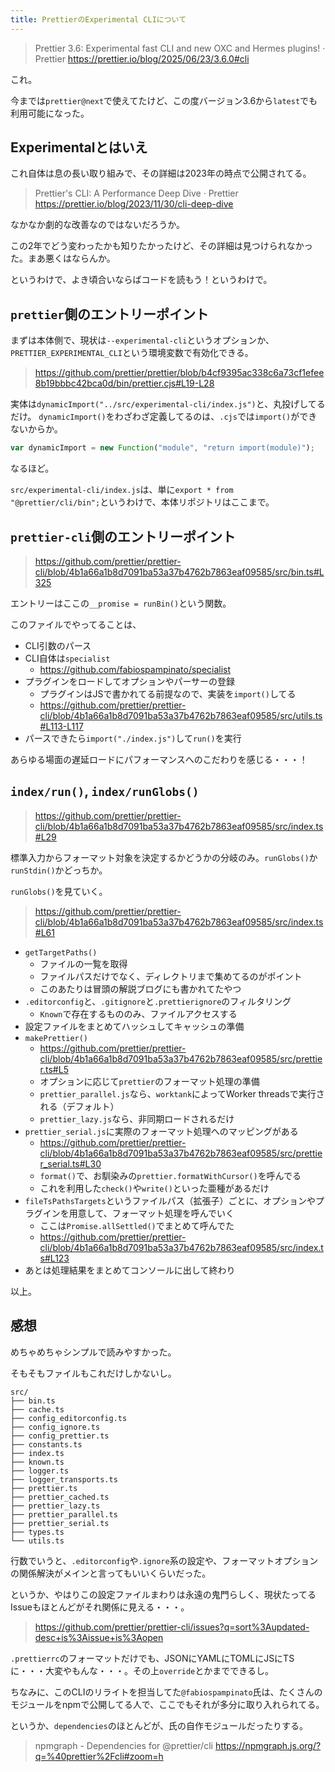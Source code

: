```yaml
---
title: PrettierのExperimental CLIについて
---
```


> Prettier 3.6: Experimental fast CLI and new OXC and Hermes plugins! · Prettier
> https://prettier.io/blog/2025/06/23/3.6.0#cli

これ。

今までは`prettier@next`で使えてたけど、この度バージョン3.6から`latest`でも利用可能になった。

## Experimentalとはいえ

これ自体は息の長い取り組みで、その詳細は2023年の時点で公開されてる。

> Prettier's CLI: A Performance Deep Dive · Prettier
> https://prettier.io/blog/2023/11/30/cli-deep-dive

なかなか劇的な改善なのではないだろうか。

この2年でどう変わったかも知りたかったけど、その詳細は見つけられなかった。まあ悪くはならんか。

というわけで、よき頃合いならばコードを読もう！というわけで。

## `prettier`側のエントリーポイント

まずは本体側で、現状は`--experimental-cli`というオプションか、`PRETTIER_EXPERIMENTAL_CLI`という環境変数で有効化できる。

> https://github.com/prettier/prettier/blob/b4cf9395ac338c6a73cf1efee8b19bbbc42bca0d/bin/prettier.cjs#L19-L28

実体は`dynamicImport("../src/experimental-cli/index.js")`と、丸投げしてるだけ。
`dynamicImport()`をわざわざ定義してるのは、`.cjs`では`import()`ができないからか。

```js
var dynamicImport = new Function("module", "return import(module)");
```

なるほど。

`src/experimental-cli/index.js`は、単に`export * from "@prettier/cli/bin";`というわけで、本体リポジトリはここまで。

## `prettier-cli`側のエントリーポイント

> https://github.com/prettier/prettier-cli/blob/4b1a66a1b8d7091ba53a37b4762b7863eaf09585/src/bin.ts#L325

エントリーはここの`__promise = runBin()`という関数。

このファイルでやってることは、

- CLI引数のパース
- CLI自体は`specialist`
  - https://github.com/fabiospampinato/specialist
- プラグインをロードしてオプションやパーサーの登録
  - プラグインはJSで書かれてる前提なので、実装を`import()`してる
  - https://github.com/prettier/prettier-cli/blob/4b1a66a1b8d7091ba53a37b4762b7863eaf09585/src/utils.ts#L113-L117
- パースできたら`import("./index.js")`して`run()`を実行

あらゆる場面の遅延ロードにパフォーマンスへのこだわりを感じる・・・！

## `index/run()`, `index/runGlobs()`

> https://github.com/prettier/prettier-cli/blob/4b1a66a1b8d7091ba53a37b4762b7863eaf09585/src/index.ts#L29

標準入力からフォーマット対象を決定するかどうかの分岐のみ。`runGlobs()`か`runStdin()`かどっちか。

`runGlobs()`を見ていく。

> https://github.com/prettier/prettier-cli/blob/4b1a66a1b8d7091ba53a37b4762b7863eaf09585/src/index.ts#L61

- `getTargetPaths()`
  - ファイルの一覧を取得
  - ファイルパスだけでなく、ディレクトリまで集めてるのがポイント
  - このあたりは冒頭の解説ブログにも書かれてたやつ
- `.editorconfig`と、`.gitignore`と`.prettierignore`のフィルタリング
  - `Known`で存在するもののみ、ファイルアクセスする
- 設定ファイルをまとめてハッシュしてキャッシュの準備
- `makePrettier()`
  - https://github.com/prettier/prettier-cli/blob/4b1a66a1b8d7091ba53a37b4762b7863eaf09585/src/prettier.ts#L5
  - オプションに応じて`prettier`のフォーマット処理の準備
  - `prettier_parallel.js`なら、`worktank`によってWorker threadsで実行される（デフォルト）
  - `prettier_lazy.js`なら、非同期ロードされるだけ
- `prettier_serial.js`に実際のフォーマット処理へのマッピングがある
  - https://github.com/prettier/prettier-cli/blob/4b1a66a1b8d7091ba53a37b4762b7863eaf09585/src/prettier_serial.ts#L30
  - `format()`で、お馴染みの`prettier.formatWithCursor()`を呼んでる
  - これを利用した`check()`や`write()`といった亜種があるだけ
- `fileTsPathsTargets`というファイルパス（拡張子）ごとに、オプションやプラグインを用意して、フォーマット処理を呼んでいく
  - ここは`Promise.allSettled()`でまとめて呼んでた
  - https://github.com/prettier/prettier-cli/blob/4b1a66a1b8d7091ba53a37b4762b7863eaf09585/src/index.ts#L123
- あとは処理結果をまとめてコンソールに出して終わり

以上。

## 感想

めちゃめちゃシンプルで読みやすかった。

そもそもファイルもこれだけしかないし。

```
src/
├── bin.ts
├── cache.ts
├── config_editorconfig.ts
├── config_ignore.ts
├── config_prettier.ts
├── constants.ts
├── index.ts
├── known.ts
├── logger.ts
├── logger_transports.ts
├── prettier.ts
├── prettier_cached.ts
├── prettier_lazy.ts
├── prettier_parallel.ts
├── prettier_serial.ts
├── types.ts
└── utils.ts
```

行数でいうと、`.editorconfig`や`.ignore`系の設定や、フォーマットオプションの関係解決がメインと言ってもいいくらいだった。

というか、やはりこの設定ファイルまわりは永遠の鬼門らしく、現状たってるIssueもほとんどがそれ関係に見える・・・。

> https://github.com/prettier/prettier-cli/issues?q=sort%3Aupdated-desc+is%3Aissue+is%3Aopen

`.prettierrc`のフォーマットだけでも、JSONにYAMLにTOMLにJSにTSに・・・大変やもんな・・・。その上`override`とかまでできるし。

ちなみに、このCLIのリライトを担当してた`@fabiospampinato`氏は、たくさんのモジュールをnpmで公開してる人で、ここでもそれが多分に取り入れられてる。

というか、`dependencies`のほとんどが、氏の自作モジュールだったりする。

> npmgraph - Dependencies for @prettier/cli
> https://npmgraph.js.org/?q=%40prettier%2Fcli#zoom=h

